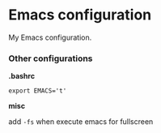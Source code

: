 Emacs configuration
===================

My Emacs configuration.

### Other configurations  ###

**.bashrc**

`export EMACS='t'`

**misc**

add `-fs` when execute emacs for fullscreen
